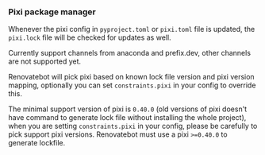 ### Pixi package manager

Whenever the pixi config in `pyproject.toml` or `pixi.toml` file is updated, the `pixi.lock` file will be checked for updates as well.

Currently support channels from anaconda and prefix.dev, other channels are not supported yet.

Renovatebot will pick pixi based on known lock file version and pixi version mapping,
optionally you can set `constraints.pixi` in your config to override this.

The minimal support version of pixi is `0.40.0` (old versions of pixi doesn't have command to generate lock file without installing the whole project), when you are setting `constraints.pixi` in your config, please be carefully to pick support pixi versions. Renovatebot must use a pixi `>=0.40.0` to generate lockfile.
